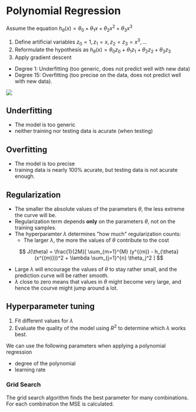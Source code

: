 # Polynomial Regression

Assume the equation $h_{\theta} (x) = \theta_0 + \theta_1 x + \theta_2 x^2+ \theta_3 x^3$

1. Define artificial variables $z_0 = 1, z_1 = x, z_2 = z_3 = x^3, ...$
2. Reformulate the hypothesis as $h_{\theta} (x) = \theta_0 z_0+ \theta_1 z_1 + \theta_2 z_2+ \theta_3 z_3$
3. Apply gradient descent

- Degree 1: Underfitting (too generic, does not predict well with new data)
- Degree 15: Overfitting (too precise on the data, does not predict well with new data). 

![](https://github.zhaw.ch/pages/doem/mldm_book/pics/regression2/over-and-underfitting.png)

## Underfitting

- The model is too generic
- neither training nor testing data is acurate (when testing)

## Overfitting

- The model is too precise
- training data is nearly 100% acurate, but testing data is not acurate enough.



## Regularization

- The smaller the absolute values of the parameters $\theta$, the less extreme the curve will be.
- Regularization term depends **only** on the parameters $\theta$, not on the training samples.
- The hyperparamter $\lambda$ determines "how much" regularization counts:
	- The larger $\lambda$, the more the values of $\theta$ contribute to the cost
	



$$
J(\theta) = \frac{1}{2M}[
	\sum_{m=1}^{M} (y^{(m)} - h_{\theta} (x^{(m)}))^2 + 
	\lambda \sum_{j=1}^{n} \theta_j^2 
]
$$

- Large $\lambda$ will encourage the values of $\theta$ to stay rather small, and the prediction curve will be rather smooth.
- $\lambda$ close to zero means that values in $\theta$ might become very large, and hence the courve might jump around a lot.

## Hyperparameter tuning

1. Fit different values for $\lambda$
2. Evaluate the quality of the model using $R^2$ to determine which $\lambda$ works best.

We can use the following parameters when applying a polynomial regression
- degree of the polynomial
- learning rate


### Grid Search

The grid search algorithm finds the best parameter for many combinations. For each combination the MSE is calculated.
